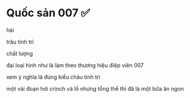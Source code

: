 # Quốc sản 007 ✅

hài

trâu tinh trì

chất lượng

đại loại hình như là làm theo thương hiệu điệp viên 007

xem ý nghĩa là đúng kiểu châu tinh trì

một vài đoạn hơi crinch và lố nhưng tổng thể thì đã là một bữa ăn ngon